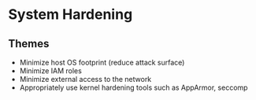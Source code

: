 # System Hardening

## Themes

* Minimize host OS footprint (reduce attack surface)
* Minimize IAM roles
* Minimize external access to the network
* Appropriately use kernel hardening tools such as AppArmor, seccomp
